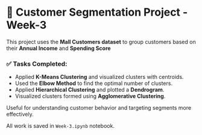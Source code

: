# 🧠 Customer Segmentation Project - Week-3

This project uses the **Mall Customers dataset** to group customers based on their **Annual Income** and **Spending Score**

### ✅ Tasks Completed:
- Applied **K-Means Clustering** and visualized clusters with centroids.
- Used the **Elbow Method** to find the optimal number of clusters.
- Applied **Hierarchical Clustering** and plotted a **Dendrogram**.
- Visualized clusters formed using **Agglomerative Clustering**.

Useful for understanding customer behavior and targeting segments more effectively.

All work is saved in `Week-3.ipynb` notebook.
